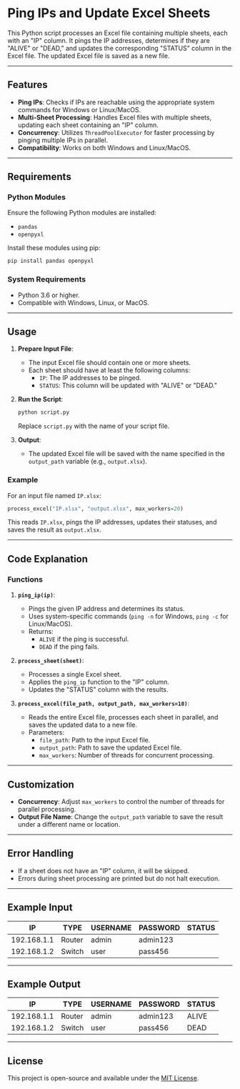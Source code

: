 # Ping IPs and Update Excel Sheets

This Python script processes an Excel file containing multiple sheets, each with an "IP" column. It pings the IP addresses, determines if they are "ALIVE" or "DEAD," and updates the corresponding "STATUS" column in the Excel file. The updated Excel file is saved as a new file.

---

## Features
- **Ping IPs**: Checks if IPs are reachable using the appropriate system commands for Windows or Linux/MacOS.
- **Multi-Sheet Processing**: Handles Excel files with multiple sheets, updating each sheet containing an "IP" column.
- **Concurrency**: Utilizes `ThreadPoolExecutor` for faster processing by pinging multiple IPs in parallel.
- **Compatibility**: Works on both Windows and Linux/MacOS.

---

## Requirements

### Python Modules
Ensure the following Python modules are installed:
- `pandas`
- `openpyxl`

Install these modules using pip:
```bash
pip install pandas openpyxl
```

### System Requirements
- Python 3.6 or higher.
- Compatible with Windows, Linux, or MacOS.

---

## Usage

1. **Prepare Input File**:
   - The input Excel file should contain one or more sheets.
   - Each sheet should have at least the following columns:
     - `IP`: The IP addresses to be pinged.
     - `STATUS`: This column will be updated with "ALIVE" or "DEAD."

2. **Run the Script**:
   ```bash
   python script.py
   ```
   Replace `script.py` with the name of your script file.

3. **Output**:
   - The updated Excel file will be saved with the name specified in the `output_path` variable (e.g., `output.xlsx`).

### Example
For an input file named `IP.xlsx`:
```python
process_excel("IP.xlsx", "output.xlsx", max_workers=20)
```
This reads `IP.xlsx`, pings the IP addresses, updates their statuses, and saves the result as `output.xlsx`.

---

## Code Explanation

### Functions
1. **`ping_ip(ip)`**:
   - Pings the given IP address and determines its status.
   - Uses system-specific commands (`ping -n` for Windows, `ping -c` for Linux/MacOS).
   - Returns:
     - `ALIVE` if the ping is successful.
     - `DEAD` if the ping fails.

2. **`process_sheet(sheet)`**:
   - Processes a single Excel sheet.
   - Applies the `ping_ip` function to the "IP" column.
   - Updates the "STATUS" column with the results.

3. **`process_excel(file_path, output_path, max_workers=10)`**:
   - Reads the entire Excel file, processes each sheet in parallel, and saves the updated data to a new file.
   - Parameters:
     - `file_path`: Path to the input Excel file.
     - `output_path`: Path to save the updated Excel file.
     - `max_workers`: Number of threads for concurrent processing.

---

## Customization
- **Concurrency**: Adjust `max_workers` to control the number of threads for parallel processing.
- **Output File Name**: Change the `output_path` variable to save the result under a different name or location.

---

## Error Handling
- If a sheet does not have an "IP" column, it will be skipped.
- Errors during sheet processing are printed but do not halt execution.

---

## Example Input
| IP            | TYPE       | USERNAME | PASSWORD | STATUS |
|---------------|------------|----------|----------|--------|
| 192.168.1.1   | Router     | admin    | admin123 |        |
| 192.168.1.2   | Switch     | user     | pass456  |        |

---

## Example Output
| IP            | TYPE       | USERNAME | PASSWORD | STATUS |
|---------------|------------|----------|----------|--------|
| 192.168.1.1   | Router     | admin    | admin123 | ALIVE  |
| 192.168.1.2   | Switch     | user     | pass456  | DEAD   |

---

## License
This project is open-source and available under the [MIT License](https://opensource.org/licenses/MIT).
